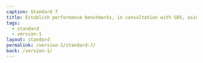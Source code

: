 ```yaml
---
caption: Standard 7
title: Establish performance benchmarks, in consultation with GDS, using the 4 key performance indicators (KPIs) defined in the manual, against which the service will be measured.
tags:
  - standard
  - version-1
layout: standard
permalink: /version-1/standard-7/
back: /version-1/
---
```

